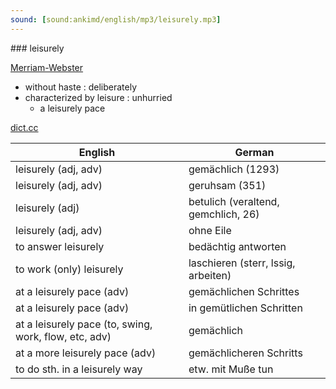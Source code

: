 ```yaml
---
sound: [sound:ankimd/english/mp3/leisurely.mp3]
---
```


\### leisurely

[Merriam-Webster](https://www.merriam-webster.com/dictionary/leisurely)

- without haste : deliberately
- characterized by leisure : unhurried
    - a leisurely pace

[dict.cc](https://www.dict.cc/leisurely)

| English        | German       |
| -------------- | ------------ |
| leisurely (adj, adv) | gemächlich (1293) |
| leisurely (adj, adv) | geruhsam (351) |
| leisurely (adj) | betulich (veraltend, gemchlich, 26) |
| leisurely (adj, adv) | ohne Eile |
| to answer leisurely | bedächtig antworten |
| to work (only) leisurely | laschieren (sterr, lssig, arbeiten) |
| at a leisurely pace (adv) | gemächlichen Schrittes |
| at a leisurely pace (adv) | in gemütlichen Schritten |
| at a leisurely pace (to, swing, work, flow, etc, adv) | gemächlich |
| at a more leisurely pace (adv) | gemächlicheren Schritts |
| to do sth. in a leisurely way | etw. mit Muße tun |
